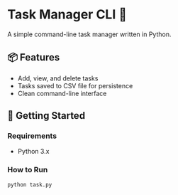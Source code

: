 # Task Manager CLI 📝

A simple command-line task manager written in Python.

## 📦 Features

- Add, view, and delete tasks
- Tasks saved to CSV file for persistence
- Clean command-line interface

## 🚀 Getting Started

### Requirements
- Python 3.x

### How to Run
```bash
python task.py
